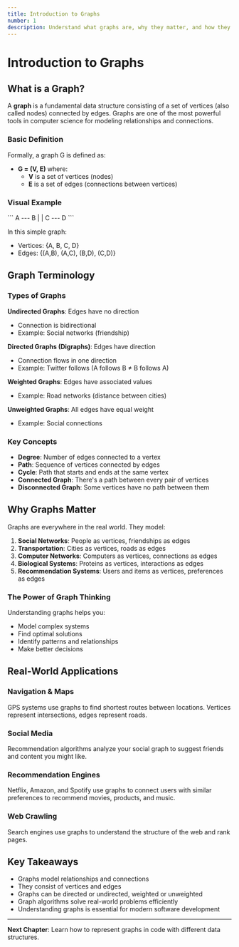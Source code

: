 ```yaml
---
title: Introduction to Graphs
number: 1
description: Understand what graphs are, why they matter, and how they model real-world systems.
---
```


# Introduction to Graphs

## What is a Graph?

A **graph** is a fundamental data structure consisting of a set of vertices (also called nodes) connected by edges. Graphs are one of the most powerful tools in computer science for modeling relationships and connections.

### Basic Definition

Formally, a graph G is defined as:
- **G = (V, E)** where:
  - **V** is a set of vertices (nodes)
  - **E** is a set of edges (connections between vertices)

### Visual Example

\`\`\`
    A --- B
    |     |
    C --- D
\`\`\`

In this simple graph:
- Vertices: {A, B, C, D}
- Edges: {(A,B), (A,C), (B,D), (C,D)}

## Graph Terminology

### Types of Graphs

**Undirected Graphs**: Edges have no direction
- Connection is bidirectional
- Example: Social networks (friendship)

**Directed Graphs (Digraphs)**: Edges have direction
- Connection flows in one direction
- Example: Twitter follows (A follows B ≠ B follows A)

**Weighted Graphs**: Edges have associated values
- Example: Road networks (distance between cities)

**Unweighted Graphs**: All edges have equal weight
- Example: Social connections

### Key Concepts

- **Degree**: Number of edges connected to a vertex
- **Path**: Sequence of vertices connected by edges
- **Cycle**: Path that starts and ends at the same vertex
- **Connected Graph**: There's a path between every pair of vertices
- **Disconnected Graph**: Some vertices have no path between them

## Why Graphs Matter

Graphs are everywhere in the real world. They model:

1. **Social Networks**: People as vertices, friendships as edges
2. **Transportation**: Cities as vertices, roads as edges
3. **Computer Networks**: Computers as vertices, connections as edges
4. **Biological Systems**: Proteins as vertices, interactions as edges
5. **Recommendation Systems**: Users and items as vertices, preferences as edges

### The Power of Graph Thinking

Understanding graphs helps you:
- Model complex systems
- Find optimal solutions
- Identify patterns and relationships
- Make better decisions

## Real-World Applications

### Navigation & Maps
GPS systems use graphs to find shortest routes between locations. Vertices represent intersections, edges represent roads.

### Social Media
Recommendation algorithms analyze your social graph to suggest friends and content you might like.

### Recommendation Engines
Netflix, Amazon, and Spotify use graphs to connect users with similar preferences to recommend movies, products, and music.

### Web Crawling
Search engines use graphs to understand the structure of the web and rank pages.

## Key Takeaways

- Graphs model relationships and connections
- They consist of vertices and edges
- Graphs can be directed or undirected, weighted or unweighted
- Graph algorithms solve real-world problems efficiently
- Understanding graphs is essential for modern software development

---

**Next Chapter**: Learn how to represent graphs in code with different data structures.
